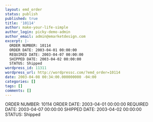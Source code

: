 ```yaml
---
layout: emd_order
status: publish
published: true
title: '10114'
author: make-your-life-simple
author_login: picky-demo-admin
author_email: admin@emarketdesign.com
excerpt: |-
  ORDER NUMBER: 10114
  ORDER DATE: 2003-04-01 00:00:00
  REQUIRED DATE: 2003-04-07 00:00:00
  SHIPPED DATE: 2003-04-02 00:00:00
  STATUS: Shipped
wordpress_id: 11311
wordpress_url: http://wordpressc.com/?emd_order=10114
date: 2003-04-08 00:34:00.000000000 -04:00
categories: []
tags: []
comments: []
---
```

ORDER NUMBER: 10114
ORDER DATE: 2003-04-01 00:00:00
REQUIRED DATE: 2003-04-07 00:00:00
SHIPPED DATE: 2003-04-02 00:00:00
STATUS: Shipped
